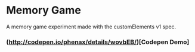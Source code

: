 # Memory Game
A memory game experiment made with the customElements v1 spec.


### (http://codepen.io/phenax/details/wovbEB/)[Codepen Demo]
